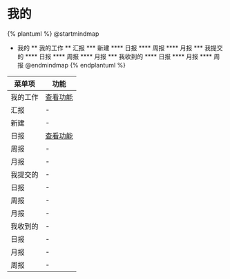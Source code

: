 # 我的



{% plantuml %}
@startmindmap
* 我的
** 我的工作
** 汇报
*** 新建
**** 日报
**** 周报
**** 月报
*** 我提交的
**** 日报
**** 周报
**** 月报
*** 我收到的
**** 日报
**** 月报
**** 周报
@endmindmap
{% endplantuml %}




| 菜单项      |  功能  |
| --------   |   ----  |
|我的工作|[查看功能](func/IbzMyTerritoryMobTabExpView.md)|
|汇报|-|
|新建|-|
|日报|[查看功能](func/IbzDailyMobEditView.md)|
|周报|-|
|月报|-|
|我提交的|-|
|日报|-|
|周报|-|
|月报|-|
|我收到的|-|
|日报|-|
|月报|-|
|周报|-|

